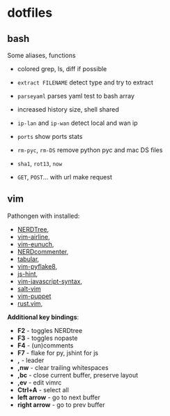 dotfiles
========

bash
-----
Some aliases, functions

 - colored grep, ls, diff if possible
 - `extract FILENAME` detect type and try to extract
 - `parseyaml` parses yaml test to bash array
 - increased history size, shell shared 


 - `ip-lan` and `ip-wan` detect local and wan ip
 - `ports` show ports stats
 - `rm-pyc`, `rm-DS` remove python pyc and mac DS files
 - `sha1`, `rot13`, `now`
 - `GET`, `POST`... with url make request

vim
------
Pathongen with installed:

 - [NERDTree](https://github.com/scrooloose/nerdtree.git),
 - [vim-airline](https://github.com/bling/vim-airline.git), 
 - [vim-eunuch](https://github.com/tpope/vim-eunuch.git),
 - [NERDcommenter](https://github.com/scrooloose/nerdcommenter.git),
 - [tabular](https://github.com/godlygeek/tabular.git),
 - [vim-pyflake8](https://github.com/nvie/vim-flake8.git),
 - [js-hint](https://github.com/Shutnik/jshint2.vim.git),
 - [vim-javascript-syntax](https://github.com/jelera/vim-javascript-syntax.git),
 - [salt-vim](https://github.com/saltstack/salt-vim)
 - [vim-puppet](https://github.com/rodjek/vim-puppet)
 - [rust.vim](https://github.com/wting/rust.vim.git),

**Additional key bindings**:

 - **F2** - toggles NERDtree
 - **F3** - toggles nopaste
 - **F4** - (un)comments
 - **F7** - flake for py, jshint for js
 - **,**  - leader
 - **,nw** - clear trailing whitespaces
 - **,bc**  - close current buffer, preserve layout
 - **,ev**  - edit vimrc
 - **Ctrl+A**  - select all
 - **left arrow** - go to next buffer
 - **right arrow** - go to prev buffer
